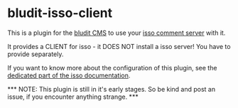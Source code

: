 # bludit-isso-client

This is a plugin for the [bludit CMS](https://www.bludit.com/) to use your [isso comment server](https://posativ.org/isso/) with it.

It provides a CLIENT for isso - it DOES NOT install a isso server! You have to provide separately.

If you want to know more about the configuration of this plugin, see the [dedicated part of the isso documentation](https://posativ.org/isso/docs/configuration/client/).


*** NOTE: This plugin is still in it's early stages. So be kind and post an issue, if you encounter anything strange. ***
